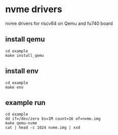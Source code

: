 # nvme drivers
nvme drivers for riscv64 on Qemu and fu740 board

## install qemu

```
cd example
make install_qemu
```

## install env
```
cd example
make env
```

## example run

```
cd example
dd if=/dev/zero bs=1M count=16 of=nvme.img
make qemu-nvme
cat | head -c 1024 nvme.img | xxd
```

